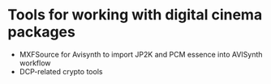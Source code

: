 # Tools for working with digital cinema packages #

  * MXFSource for Avisynth to import JP2K and PCM essence into AVISynth workflow
  * DCP-related crypto tools
